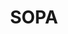 ---
layout: post
title: 'SOPA'
category: headlines
image: true
hl-title: 'STATE OF THE PROVINCE ADDRESS. '
hl-desc: 'A jampacked audience at the Bohol Cultural Center last Thursday afternoon witnesses the State of the Province Address (SOPA) by Gov. Edgar M. Chattoduring the full session of the SangguniangPanlalawigan of Bohol headed by Acting Vice Gov. Vinzencio B. Arcamo. Town mayors, chief of offices of government line agencies including the Philippine Army and the Philippine National Police (PNP) joined the activity. (Photos: PIA Bohol and Dave Responte)'
dated: Feb 18 - 24, 2018
archive: true
---